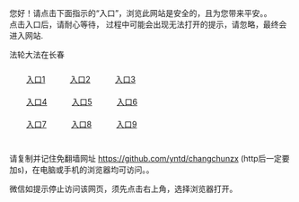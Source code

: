 您好！请点击下面指示的“入口”，浏览此网站是安全的，且为您带来平安。。 <br/>
点击入口后，请耐心等待， 过程中可能会出现无法打开的提示，请忽略，最终会进入网站. </br>

法轮大法在长春<br/>
<div style="padding:10px"><a style="margin:20px" target="_blank" href="https://d1bo8pxbpvml3g.cloudfront.net/2Qpsp?icjzi" id="ccLink1" rel="nofollow">入口1</a> <a target="_blank" style="margin:20px" href="https://d16v72qfbxnyst.cloudfront.net/2Qpsp?lmflz" id="ccLink2" rel="nofollow">入口2</a> <a style="margin:20px" target="_blank" href="https://d3gbqkum1hljr7.cloudfront.net/2Qpsp?eyznozlf" id="ccLink3" rel="nofollow">入口3</a></div>

<div style="padding:10px" ><a style="margin:20px" target="_blank" href="https://d1bo8pxbpvml3g.cloudfront.net/2Qpsp?icjzi" id="ccLink4" rel="nofollow">入口4</a> <a style="margin:20px" href="https://d16v72qfbxnyst.cloudfront.net/2Qpsp?lmflz" target="_blank" id="ccLink5" rel="nofollow">入口5</a> <a style="margin:20px" href="https://d3gbqkum1hljr7.cloudfront.net/2Qpsp?eyznozlf" target="_blank" id="ccLink6" rel="nofollow">入口6</a></div>

<div style="padding:10px"><a style="margin:20px" target="_blank" href="https://d1bo8pxbpvml3g.cloudfront.net/2Qpsp?icjzi" id="ccLink7" rel="nofollow">入口7</a> <a style="margin:20px" href="https://d16v72qfbxnyst.cloudfront.net/2Qpsp?lmflz" target="_blank" id="ccLink8" rel="nofollow">入口8</a> <a style="margin:20px" target="_blank" href="https://d3gbqkum1hljr7.cloudfront.net/2Qpsp?eyznozlf" id="ccLink9" rel="nofollow">入口9</a></div>

<br/>



请复制并记住免翻墙网址 https://github.com/yntd/changchunzx (http后一定要加s)，在电脑或手机的浏览器均可访问。。<br/>

微信如提示停止访问该网页，须先点击右上角，选择浏览器打开。
